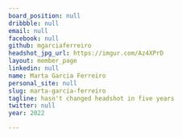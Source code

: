 ```yaml
---
board_position: null
dribbble: null
email: null
facebook: null
github: mgarciaferreiro
headshot_jpg_url: https://imgur.com/Az4XPrD
layout: member_page
linkedin: null
name: Marta Garcia Ferreiro
personal_site: null
slug: marta-garcia-ferreiro
tagline: hasn't changed headshot in five years
twitter: null
year: 2022

---
```

